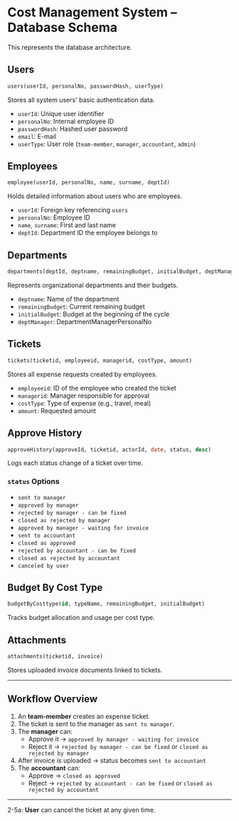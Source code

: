 
# Cost Management System – Database Schema

This represents the database architecture.
## Users

```sql
users(userId, personalNo, passwordHash, userType)
```

Stores all system users' basic authentication data.

- `userId`: Unique user identifier  
- `personalNo`: Internal employee ID  
- `passwordHash`: Hashed user password
- `email`: E-mail 
- `userType`: User role (`team-member`, `manager`, `accountant`, `admin`)

## Employees

```sql
employee(userId, personalNo, name, surname, deptId)
```

Holds detailed information about users who are employees.

- `userId`: Foreign key referencing `users`  
- `personalNo`: Employee ID  
- `name`, `surname`: First and last name  
- `deptId`: Department ID the employee belongs to

## Departments

```sql
departments(deptId, deptname, remainingBudget, initialBudget, deptManager)
```

Represents organizational departments and their budgets.

- `deptname`: Name of the department
- `remainingBudget`: Current remaining budget  
- `initialBudget`: Budget at the beginning of the cycle
- `deptManager`: DepartmentManagerPersonalNo

## Tickets

```sql
tickets(ticketid, employeeid, managerid, costType, amount)
```

Stores all expense requests created by employees.

- `employeeid`: ID of the employee who created the ticket  
- `managerid`: Manager responsible for approval  
- `costType`: Type of expense (e.g., travel, meal)  
- `amount`: Requested amount
## Approve History

```sql
approveHistory(approveId, ticketid, actorId, date, status, desc)
```

Logs each status change of a ticket over time.


### `status` Options

- `sent to manager`  
- `approved by manager`  
- `rejected by manager - can be fixed`  
- `closed as rejected by manager`  
- `approved by manager - waiting for invoice`  
- `sent to accountant`  
- `closed as approved`  
- `rejected by accountant - can be fixed`  
- `closed as rejected by accountant`  
- `canceled by user`


## Budget By Cost Type

```sql
budgetByCosttype(id, typeName, remainingBudget, initialBudget)
```

Tracks budget allocation and usage per cost type.

## Attachments

```sql
attachments(ticketid, invoice)
```

Stores uploaded invoice documents linked to tickets.

---

## Workflow Overview

1. An **team-member** creates an expense ticket.  
2. The ticket is sent to the manager as `sent to manager`.  
3. The **manager** can:
   - Approve it → `approved by manager - waiting for invoice`  
   - Reject it → `rejected by manager - can be fixed` or `closed as rejected by manager`  
4. After invoice is uploaded → status becomes `sent to accountant`  
5. The **accountant** can:
   - Approve → `closed as approved`  
   - Reject → `rejected by accountant - can be fixed` or `closed as rejected by accountant`

---
2-5a: **User** can cancel the ticket at any given time.
